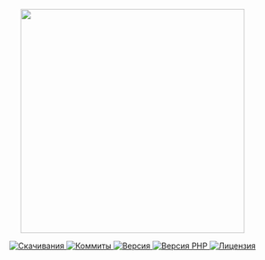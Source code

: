 <p align="center"><a href="https://www.localzet.com" target="_blank">
  <img src="https://static.localzet.com/full-localzet2.svg" width="400">
</a></p>

<p align="center">
  <a href="https://packagist.org/packages/localzet/oauth">
  <img src="https://img.shields.io/packagist/dt/localzet/oauth?label=%D0%A1%D0%BA%D0%B0%D1%87%D0%B8%D0%B2%D0%B0%D0%BD%D0%B8%D1%8F" alt="Скачивания">
</a>
  <a href="https://github.com/localzet/OAuth">
  <img src="https://img.shields.io/github/commit-activity/t/localzet/OAuth?label=%D0%9A%D0%BE%D0%BC%D0%BC%D0%B8%D1%82%D1%8B" alt="Коммиты">
</a>
  <a href="https://packagist.org/packages/localzet/oauth">
  <img src="https://img.shields.io/packagist/v/localzet/oauth?label=%D0%92%D0%B5%D1%80%D1%81%D0%B8%D1%8F" alt="Версия">
</a>
  <a href="https://packagist.org/packages/localzet/oauth">
  <img src="https://img.shields.io/packagist/dependency-v/localzet/oauth/php?label=PHP" alt="Версия PHP">
</a>
  <a href="https://github.com/localzet/OAuth">
  <img src="https://img.shields.io/github/license/localzet/OAuth?label=%D0%9B%D0%B8%D1%86%D0%B5%D0%BD%D0%B7%D0%B8%D1%8F" alt="Лицензия">
</a>
</p>

